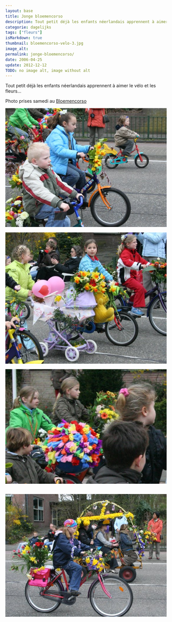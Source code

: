 ```yaml
---
layout: base
title: Jonge bloemencorso
description: Tout petit déjà les enfants néerlandais apprennent à aimer le vélo et les fleurs...
categorie: dagelijks
tags: ["fleurs"]
isMarkdown: true
thumbnail: bloemencorso-velo-3.jpg
image_alt: 
permalink: jonge-bloemencorso/
date: 2006-04-25
update: 2012-12-12
TODO: no image alt, image without alt
---
```


Tout petit déjà les enfants néerlandais apprennent à aimer le vélo et les fleurs...

Photo prises samedi au [Bloemencorso](/bloemen-corso)

![](bloemencorso-velo-3.jpg)

![](bloemencorso-velo-1.jpg)

![](bloemencorso-velo-4.jpg)

![](bloemencorso-velo-2.jpg)
---